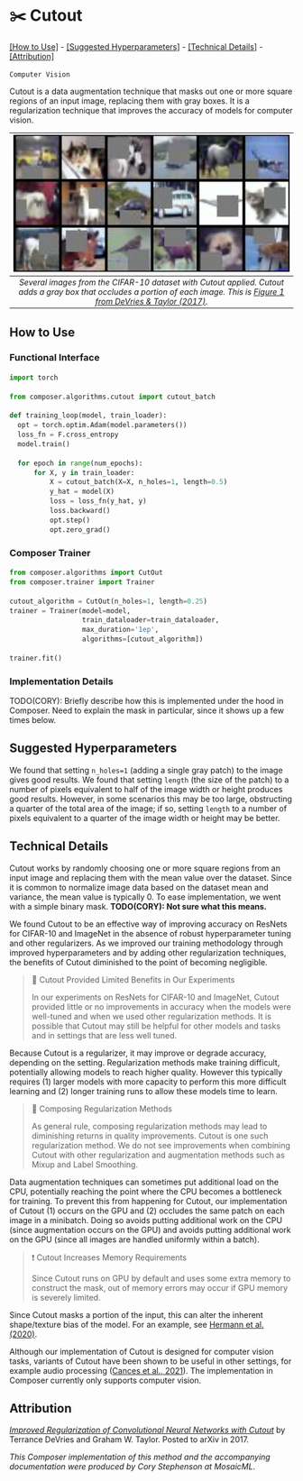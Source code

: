 # ✂️ Cutout

[\[How to Use\]](#how-to-use) - [\[Suggested Hyperparameters\]](#suggested-hyperparameters) - [\[Technical Details\]](#technical-details) - [\[Attribution\]](#attribution)

`Computer Vision`

Cutout is a data augmentation technique that masks out one or more square regions of an input image, replacing them with gray boxes.
It is a regularization technique that improves the accuracy of models for computer vision.

| ![CutOut](cut_out.png) |
|:--:
|*Several images from the CIFAR-10 dataset with Cutout applied. Cutout adds a gray box that occludes a portion of each image. This is [Figure 1 from DeVries & Taylor (2017)](https://arxiv.org/abs/1708.04552).*|

## How to Use

### Functional Interface

```python
import torch

from composer.algorithms.cutout import cutout_batch

def training_loop(model, train_loader):
  opt = torch.optim.Adam(model.parameters())
  loss_fn = F.cross_entropy
  model.train()

  for epoch in range(num_epochs):
      for X, y in train_loader:
          X = cutout_batch(X=X, n_holes=1, length=0.5)
          y_hat = model(X)
          loss = loss_fn(y_hat, y)
          loss.backward()
          opt.step()
          opt.zero_grad()
```

### Composer Trainer

```python
from composer.algorithms import CutOut
from composer.trainer import Trainer

cutout_algorithm = CutOut(n_holes=1, length=0.25)
trainer = Trainer(model=model,
                  train_dataloader=train_dataloader,
                  max_duration='1ep',
                  algorithms=[cutout_algorithm])

trainer.fit()
```

### Implementation Details

TODO(CORY): Briefly describe how this is implemented under the hood in Composer. Need to explain the mask in particular, since it shows up a few times below.

## Suggested Hyperparameters

We found that setting `n_holes=1` (adding a single gray patch) to the image gives good results. We found that setting `length` (the size of the patch) to a number of pixels equivalent to half of the image width or height produces good results. However, in some scenarios this may be too large, obstructing a quarter of the total area of the image; if so, setting `length` to a number of pixels equivalent to a quarter of the image width or height may be better.

## Technical Details

Cutout works by randomly choosing one or more square regions from an input image and replacing them with the mean value over the dataset.
Since it is common to normalize image data based on the dataset mean and variance, the mean value is typically 0.
To ease implementation, we went with a simple binary mask. **TODO(CORY): Not sure what this means.**

We found Cutout to be an effective way of improving accuracy on ResNets for CIFAR-10 and ImageNet in the absence of robust hyperparameter tuning and other regularizers.
As we improved our training methodology through improved hyperparameters and by adding other regularization techniques, the benefits of Cutout diminished to the point of becoming negligible.

> 🚧 Cutout Provided Limited Benefits in Our Experiments
>
> In our experiments on ResNets for CIFAR-10 and ImageNet, Cutout provided little or no improvements in accuracy when the models were well-tuned and when we used other regularization methods.
> It is possible that Cutout may still be helpful for other models and tasks and in settings that are less well tuned.

Because Cutout is a regularizer, it may improve or degrade accuracy, depending on the setting.
Regularization methods make training difficult, potentially allowing models to reach higher quality.
However this typically requires (1) larger models with more capacity to perform this more difficult learning and (2) longer training runs to allow these models time to learn.

> 🚧 Composing Regularization Methods
>
> As general rule, composing regularization methods may lead to diminishing returns in quality improvements. Cutout is one such regularization method. We do not see improvements when combining Cutout with other regularization and augmentation methods such as Mixup and Label Smoothing.

Data augmentation techniques can sometimes put additional load on the CPU, potentially reaching the point where the CPU becomes a bottleneck for training.
To prevent this from happening for Cutout, our implementation of Cutout (1) occurs on the GPU and (2) occludes the same patch on each image in a minibatch.
Doing so avoids putting additional work on the CPU (since augmentation occurs on the GPU) and avoids putting additional work on the GPU (since all images are handled uniformly within a batch).

> ❗ Cutout Increases Memory Requirements
>
> Since Cutout runs on GPU by default and uses some extra memory to construct the mask, out of memory errors may occur if GPU memory is severely limited.

Since Cutout masks a portion of the input, this can alter the inherent shape/texture bias of the model. For an example, see [Hermann et al. (2020)](https://arxiv.org/abs/1911.09071).

Although our implementation of Cutout is designed for computer vision tasks, variants of Cutout have been shown to be useful in other settings, for example audio processing ([Cances et al., 2021](https://arxiv.org/abs/2102.08183)).
The implementation in Composer currently only supports computer vision.


## Attribution

[*Improved Regularization of Convolutional Neural Networks with Cutout*](https://arxiv.org/abs/1708.04552) by Terrance DeVries and Graham W. Taylor. Posted to arXiv in 2017.

*This Composer implementation of this method and the accompanying documentation were produced by Cory Stephenson at MosaicML.*
